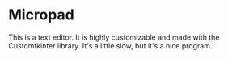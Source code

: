 # Micropad

This is a text editor. It is highly customizable and made with the Customtkinter library. It's a little slow, but it's a nice program.
